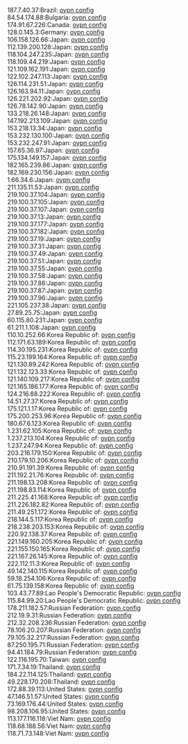 187.7.40.37:Brazil: [ovpn config](vpn/187_7_40_37.ovpn)  
84.54.174.88:Bulgaria: [ovpn config](vpn/84_54_174_88.ovpn)  
174.91.67.226:Canada: [ovpn config](vpn/174_91_67_226.ovpn)  
128.0.145.3:Germany: [ovpn config](vpn/128_0_145_3.ovpn)  
106.158.126.66:Japan: [ovpn config](vpn/106_158_126_66.ovpn)  
112.139.200.128:Japan: [ovpn config](vpn/112_139_200_128.ovpn)  
118.104.247.235:Japan: [ovpn config](vpn/118_104_247_235.ovpn)  
118.109.44.219:Japan: [ovpn config](vpn/118_109_44_219.ovpn)  
121.109.162.191:Japan: [ovpn config](vpn/121_109_162_191.ovpn)  
122.102.247.113:Japan: [ovpn config](vpn/122_102_247_113.ovpn)  
126.114.231.51:Japan: [ovpn config](vpn/126_114_231_51.ovpn)  
126.163.94.11:Japan: [ovpn config](vpn/126_163_94_11.ovpn)  
126.221.202.92:Japan: [ovpn config](vpn/126_221_202_92.ovpn)  
126.78.142.90:Japan: [ovpn config](vpn/126_78_142_90.ovpn)  
133.218.26.148:Japan: [ovpn config](vpn/133_218_26_148.ovpn)  
147.192.213.109:Japan: [ovpn config](vpn/147_192_213_109.ovpn)  
153.218.13.34:Japan: [ovpn config](vpn/153_218_13_34.ovpn)  
153.232.130.100:Japan: [ovpn config](vpn/153_232_130_100.ovpn)  
153.232.247.91:Japan: [ovpn config](vpn/153_232_247_91.ovpn)  
157.65.36.97:Japan: [ovpn config](vpn/157_65_36_97.ovpn)  
175.134.149.157:Japan: [ovpn config](vpn/175_134_149_157.ovpn)  
182.165.239.86:Japan: [ovpn config](vpn/182_165_239_86.ovpn)  
182.169.230.156:Japan: [ovpn config](vpn/182_169_230_156.ovpn)  
1.66.34.6:Japan: [ovpn config](vpn/1_66_34_6.ovpn)  
211.135.11.53:Japan: [ovpn config](vpn/211_135_11_53.ovpn)  
219.100.37.104:Japan: [ovpn config](vpn/219_100_37_104.ovpn)  
219.100.37.105:Japan: [ovpn config](vpn/219_100_37_105.ovpn)  
219.100.37.107:Japan: [ovpn config](vpn/219_100_37_107.ovpn)  
219.100.37.13:Japan: [ovpn config](vpn/219_100_37_13.ovpn)  
219.100.37.177:Japan: [ovpn config](vpn/219_100_37_177.ovpn)  
219.100.37.182:Japan: [ovpn config](vpn/219_100_37_182.ovpn)  
219.100.37.19:Japan: [ovpn config](vpn/219_100_37_19.ovpn)  
219.100.37.31:Japan: [ovpn config](vpn/219_100_37_31.ovpn)  
219.100.37.49:Japan: [ovpn config](vpn/219_100_37_49.ovpn)  
219.100.37.51:Japan: [ovpn config](vpn/219_100_37_51.ovpn)  
219.100.37.55:Japan: [ovpn config](vpn/219_100_37_55.ovpn)  
219.100.37.58:Japan: [ovpn config](vpn/219_100_37_58.ovpn)  
219.100.37.86:Japan: [ovpn config](vpn/219_100_37_86.ovpn)  
219.100.37.87:Japan: [ovpn config](vpn/219_100_37_87.ovpn)  
219.100.37.96:Japan: [ovpn config](vpn/219_100_37_96.ovpn)  
221.105.237.38:Japan: [ovpn config](vpn/221_105_237_38.ovpn)  
27.89.25.75:Japan: [ovpn config](vpn/27_89_25_75.ovpn)  
60.115.80.231:Japan: [ovpn config](vpn/60_115_80_231.ovpn)  
61.211.1.108:Japan: [ovpn config](vpn/61_211_1_108.ovpn)  
110.10.252.66:Korea Republic of: [ovpn config](vpn/110_10_252_66.ovpn)  
112.171.63.189:Korea Republic of: [ovpn config](vpn/112_171_63_189.ovpn)  
114.30.195.231:Korea Republic of: [ovpn config](vpn/114_30_195_231.ovpn)  
115.23.199.164:Korea Republic of: [ovpn config](vpn/115_23_199_164.ovpn)  
121.130.89.242:Korea Republic of: [ovpn config](vpn/121_130_89_242.ovpn)  
121.132.123.33:Korea Republic of: [ovpn config](vpn/121_132_123_33.ovpn)  
121.140.109.217:Korea Republic of: [ovpn config](vpn/121_140_109_217.ovpn)  
121.165.186.177:Korea Republic of: [ovpn config](vpn/121_165_186_177.ovpn)  
124.216.88.222:Korea Republic of: [ovpn config](vpn/124_216_88_222.ovpn)  
14.51.27.37:Korea Republic of: [ovpn config](vpn/14_51_27_37.ovpn)  
175.121.1.17:Korea Republic of: [ovpn config](vpn/175_121_1_17.ovpn)  
175.200.253.96:Korea Republic of: [ovpn config](vpn/175_200_253_96.ovpn)  
180.67.6.123:Korea Republic of: [ovpn config](vpn/180_67_6_123.ovpn)  
1.231.62.105:Korea Republic of: [ovpn config](vpn/1_231_62_105.ovpn)  
1.237.213.104:Korea Republic of: [ovpn config](vpn/1_237_213_104.ovpn)  
1.237.247.94:Korea Republic of: [ovpn config](vpn/1_237_247_94.ovpn)  
203.216.179.150:Korea Republic of: [ovpn config](vpn/203_216_179_150.ovpn)  
210.179.10.206:Korea Republic of: [ovpn config](vpn/210_179_10_206.ovpn)  
210.91.191.39:Korea Republic of: [ovpn config](vpn/210_91_191_39.ovpn)  
211.192.21.76:Korea Republic of: [ovpn config](vpn/211_192_21_76.ovpn)  
211.198.13.208:Korea Republic of: [ovpn config](vpn/211_198_13_208.ovpn)  
211.198.83.114:Korea Republic of: [ovpn config](vpn/211_198_83_114.ovpn)  
211.225.41.168:Korea Republic of: [ovpn config](vpn/211_225_41_168.ovpn)  
211.226.182.82:Korea Republic of: [ovpn config](vpn/211_226_182_82.ovpn)  
211.49.251.172:Korea Republic of: [ovpn config](vpn/211_49_251_172.ovpn)  
218.144.5.117:Korea Republic of: [ovpn config](vpn/218_144_5_117.ovpn)  
218.238.203.153:Korea Republic of: [ovpn config](vpn/218_238_203_153.ovpn)  
220.92.138.37:Korea Republic of: [ovpn config](vpn/220_92_138_37.ovpn)  
221.149.160.205:Korea Republic of: [ovpn config](vpn/221_149_160_205.ovpn)  
221.155.150.165:Korea Republic of: [ovpn config](vpn/221_155_150_165.ovpn)  
221.167.26.145:Korea Republic of: [ovpn config](vpn/221_167_26_145.ovpn)  
222.112.11.3:Korea Republic of: [ovpn config](vpn/222_112_11_3.ovpn)  
49.142.140.115:Korea Republic of: [ovpn config](vpn/49_142_140_115.ovpn)  
59.18.254.106:Korea Republic of: [ovpn config](vpn/59_18_254_106.ovpn)  
61.75.139.158:Korea Republic of: [ovpn config](vpn/61_75_139_158.ovpn)  
103.43.77.89:Lao People's Democratic Republic: [ovpn config](vpn/103_43_77_89.ovpn)  
115.84.99.20:Lao People's Democratic Republic: [ovpn config](vpn/115_84_99_20.ovpn)  
178.211.182.57:Russian Federation: [ovpn config](vpn/178_211_182_57.ovpn)  
212.19.9.31:Russian Federation: [ovpn config](vpn/212_19_9_31.ovpn)  
212.32.208.236:Russian Federation: [ovpn config](vpn/212_32_208_236.ovpn)  
78.106.20.207:Russian Federation: [ovpn config](vpn/78_106_20_207.ovpn)  
79.105.32.217:Russian Federation: [ovpn config](vpn/79_105_32_217.ovpn)  
87.250.195.71:Russian Federation: [ovpn config](vpn/87_250_195_71.ovpn)  
94.41.184.79:Russian Federation: [ovpn config](vpn/94_41_184_79.ovpn)  
122.116.195.70:Taiwan: [ovpn config](vpn/122_116_195_70.ovpn)  
171.7.34.19:Thailand: [ovpn config](vpn/171_7_34_19.ovpn)  
184.22.114.125:Thailand: [ovpn config](vpn/184_22_114_125.ovpn)  
49.228.170.208:Thailand: [ovpn config](vpn/49_228_170_208.ovpn)  
172.88.39.113:United States: [ovpn config](vpn/172_88_39_113.ovpn)  
47.146.51.57:United States: [ovpn config](vpn/47_146_51_57.ovpn)  
73.169.176.44:United States: [ovpn config](vpn/73_169_176_44.ovpn)  
98.208.106.95:United States: [ovpn config](vpn/98_208_106_95.ovpn)  
113.177.116.118:Viet Nam: [ovpn config](vpn/113_177_116_118.ovpn)  
118.68.188.56:Viet Nam: [ovpn config](vpn/118_68_188_56.ovpn)  
118.71.73.148:Viet Nam: [ovpn config](vpn/118_71_73_148.ovpn)  
